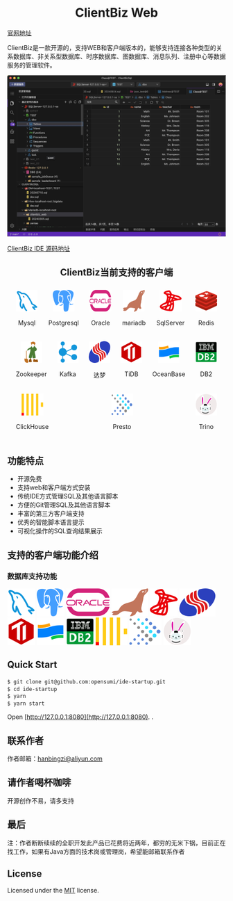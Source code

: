 <h1 align="center">ClientBiz Web </h1>

[官网地址](https://www.clientbiz.cn)

ClientBiz是一款开源的，支持WEB和客户端版本的，能够支持连接各种类型的关系数据库、非关系型数据库、时序数据库、图数据库、消息队列、注册中心等数据服务的管理软件。

![perview](./doc/images/clientbiz-main.jpg)

[ClientBiz IDE 源码地址](./README-zh_CN.md)

<h2 align="center">ClientBiz当前支持的客户端 </h2>
<div align="center">
<div style="display: flex; flex-direction: row; justify-content: space-between;padding: 10px 20px">
    <div style="text-align: center;">
        <img src="./doc/icons/server/mysql.svg" width="50px" height="50px">
        <p>Mysql</p>
    </div>
    <div style="text-align: center;">
        <img src="./doc/icons/server/postgre.svg" width="50px" height="50px">
        <p>Postgresql</p>
    </div>
    <div style="text-align: center;">
        <img src="./doc/icons/server/oracle.svg" width="50px" height="50px">
        <p>Oracle</p>
    </div>
    <div style="text-align: center;">
        <img src="./doc/icons/server/mariadb.svg" width="50px" height="50px">
        <p>mariadb</p>
    </div>
    <div style="text-align: center;">
        <img src="./doc/icons/server/sqlserver.svg" width="50px" height="50px">
        <p>SqlServer</p>
    </div>
    <div style="text-align: center;">
        <img src="./doc/icons/server/redis.svg" width="50px" height="50px">
        <p>Redis</p>
    </div>
</div>

<div style="display: flex; flex-direction: row;justify-content: space-between;padding: 10px 20px">
    <div style="text-align: center;">
        <img src="./doc/icons/server/zookeeper.svg" width="50px" height="50px">
        <p>Zookeeper</p>
    </div>
    <div style="text-align: center;">
        <img src="./doc/icons/server/kafka.svg" width="50px" height="50px">
        <p>Kafka</p>
    </div>
    <div style="text-align: center;">
        <img src="./doc/icons/server/dm.svg" width="50px" height="50px">
        <p>达梦</p>
    </div>
    <div style="text-align: center;">
        <img src="./doc/icons/server/tidb.svg" width="50px" height="50px">
        <p>TiDB</p>
    </div>
    <div style="text-align: center;">
        <img src="./doc/icons/server/oceanbase.svg" width="50px" height="50px">
        <p>OceanBase</p>
    </div>
    <div style="text-align: center;">
        <img src="./doc/icons/server/db2.svg" width="50px" height="50px">
        <p>DB2</p>
    </div>
</div>
<div style="display: flex; justify-content: space-between; padding: 10px 20px">
    <div style="text-align: center;">
        <img src="./doc/icons/server/clickhouse.svg" width="50px" height="50px">
        <p>ClickHouse</p>
    </div>
    <div style="text-align: center;">
        <img src="./doc/icons/server/presto.svg" width="50px" height="50px">
        <p>Presto</p>
    </div>
    <div style="text-align: center;">
        <img src="./doc/icons/server/trino.svg" width="50px" height="50px">
        <p>Trino</p>
    </div>
   
</div>

</div>

## 功能特点

- 开源免费
- 支持web和客户端方式安装
- 传统IDE方式管理SQL及其他语言脚本
- 方便的Git管理SQL及其他语言脚本
- 丰富的第三方客户端支持
- 优秀的智能脚本语言提示
- 可视化操作的SQL查询结果展示


## 支持的客户端功能介绍

### 数据库支持功能

![mysql](./doc/icons/server/mysql.svg)
![mysql](./doc/icons/server/postgre.svg)
![mysql](./doc/icons/server/oracle.svg)
![mysql](./doc/icons/server/mariadb.svg)
![mysql](./doc/icons/server/sqlserver.svg)
![mysql](./doc/icons/server/dm.svg)
![mysql](./doc/icons/server/tidb.svg)
![mysql](./doc/icons/server/oceanbase.svg)
![mysql](./doc/icons/server/db2.svg)
![mysql](./doc/icons/server/clickhouse.svg)
![mysql](./doc/icons/server/presto.svg)
![mysql](./doc/icons/server/trino.svg)





## Quick Start

```bash
$ git clone git@github.com:opensumi/ide-startup.git
$ cd ide-startup
$ yarn
$ yarn start
```

Open [http://127.0.0.1:8080](http://127.0.0.1:8080).
.


## 联系作者

作者邮箱：hanbingzi@aliyun.com



## 请作者喝杯咖啡

开源创作不易，请多支持


## 最后

注：作者断断续续的全职开发此产品已花费将近两年，都穷的无米下锅，目前正在找工作，如果有Java方面的技术岗或管理岗，希望能邮箱联系作者

## License

Licensed under the [MIT](LICENSE) license.
